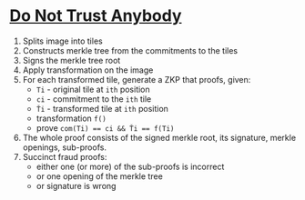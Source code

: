 # [Do Not Trust Anybody](https://www.youtube.com/watch?v=X8ebjijCTMA)

1. Splits image into tiles
2. Constructs merkle tree from the commitments to the tiles
3. Signs the merkle tree root
4. Apply transformation on the image
5. For each transformed tile, generate a ZKP that proofs, given:
   - `Ti` - original tile at `ith` position
   - `ci` - commitment to the `ith` tile
   - `Ťi` - transformed tile at `ith` position
   - transformation `f()`
   - prove `com(Ti) == ci && Ťi == f(Ti)`
6. The whole proof consists of the signed merkle root, its signature, merkle openings,
   sub-proofs.
7. Succinct fraud proofs:
    - either one (or more) of the sub-proofs is incorrect
    - or one opening of the merkle tree
    - or signature is wrong
